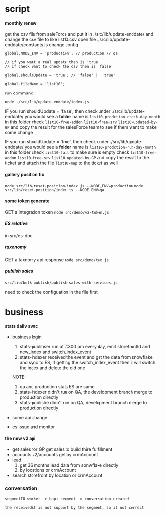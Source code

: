 # script
#### monthly renew
get the csv file from saleForce and put it in ./src/lib/update-enddate/
and change the csv file to like list10.csv
open file ./src/lib/update-enddate/constants.js
change config
```
global.NODE_ENV = 'production'; // production // qa

// if you want a real update then is 'true'
// if check want to check the csv then is 'false'

global.shouldUpdate = 'true'; // 'false' || 'true'

global.fileName = 'list10';
```
run command
```
node ./src/lib/update-enddate/index.js
```

IF you run shouldUpdate = 'false', then check under ./src/lib/update-enddate/ you would see a **folder** name is
`list10-prodction-check-day-month`
in this folder
check
`list10-free-addon`
`list10-free-srv`
`list10-updated-by-GP`
and copy the result for the salesForce team to see if them want to make some change

IF you run shouldUpdate = 'true', then check under ./src/lib/update-enddate/ you would see a **folder** name is
`list10-prodction-run-day-month`
in this folder
check
`list10-fail` to make sure is empty
check
`list10-free-addon`
`list10-free-srv`
`list10-updated-by-GP`
and copy the result to the ticket
and attach the file
`list10-map` to the ticket as well

#### gallery position fix
`node src/lib/reset-position/index.js --NODE_ENV=production`
`node src/lib/reset-position/index.js --NODE_ENV=qa`

#### some token generate
GET a integration token
`node src/demo/v2-token.js`


##### ES relative
in src/es-doc

##### taxonomy
GET a taxnomy api response
`node src/demo/tax.js`

##### publish sales
`src/lib/bulk-publish/publish-sales-with-services.js`

need to check the configuation in the file first


# business
#### stats daily sync
 - business login
    1. stats-publihser run at 7:300 pm every day, emit storefrontId and new_index and switch_index_event
    2. stats-indexer received the event and get the data from snowflake and sync to ES, if getting the switch_index_event then it will switch the index and delete the old one

    NOTE:
    1. qa and production stats ES are same
    2. stats-indexer didn't run on QA, the development branch merge to production directly
    3. stats-publishe didn't run on QA, development branch merge to production directly
 - some api change
 - es issue and monitor
#### the new v2 api
 - get sales
    for GP get sales to build thire fulfillment
 - accounts
    v2/accounts get by crmAccount
 - lead
    1. get 36 months lead data from sonwflake directly
    2. by locations or crmAccount
 - search storefront by location or crmAccount

### conversation
    segmentIO-worker -> hapi-segment -> conversation_created

    the receivedAt is not support by the segment, so it not correct


